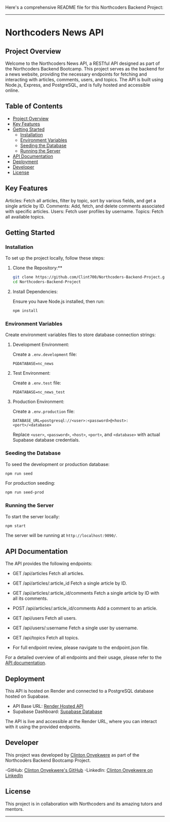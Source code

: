 Here's a comprehensive README file for this Northcoders Backend Project:

---

# Northcoders News API

## Project Overview

Welcome to the Northcoders News API, a RESTful API designed as part of the Northcoders Backend Bootcamp. This project serves as the backend for a news website, providing the necessary endpoints for fetching and interacting with articles, comments, users, and topics. The API is built using Node.js, Express, and PostgreSQL, and is fully hosted and accessible online.

## Table of Contents

- [Project Overview](#project-overview)
- [Key Features](#key-features)
- [Getting Started](#getting-started)
  - [Installation](#installation)
  - [Environment Variables](#environment-variables)
  - [Seeding the Database](#seeding-the-database)
  - [Running the Server](#running-the-server)
- [API Documentation](#api-documentation)
- [Deployment](#deployment)
- [Developer](#developer)
- [License](#license)

## Key Features

Articles: Fetch all articles, filter by topic, sort by various fields, and get a single article by ID.
Comments: Add, fetch, and delete comments associated with specific articles.
Users: Fetch user profiles by username.
Topics: Fetch all available topics.

## Getting Started

### Installation

To set up the project locally, follow these steps:

1. Clone the Repository:**

   ```bash
   git clone https://github.com/Clint700/Northcoders-Backend-Project.git
   cd Northcoders-Backend-Project
   ```

2. Install Dependencies:

   Ensure you have Node.js installed, then run:

   ```bash
   npm install
   ```

### Environment Variables

Create environment variables files to store database connection strings:

1. Development Environment:
   
   Create a `.env.development` file:

   ```
   PGDATABASE=nc_news
   ```

2. Test Environment:

   Create a `.env.test` file:

   ```
   PGDATABASE=nc_news_test
   ```

3. Production Environment:

   Create a `.env.production` file:

   ```
   DATABASE_URL=postgresql://<user>:<password>@<host>:<port>/<database>
   ```

   Replace `<user>`, `<password>`, `<host>`, `<port>`, and `<database>` with actual Supabase database credentials.

### Seeding the Database

To seed the development or production database:

```bash
npm run seed
```

For production seeding:

```bash
npm run seed-prod
```

### Running the Server

To start the server locally:

```bash
npm start
```

The server will be running at `http://localhost:9090/`.

## API Documentation

The API provides the following endpoints:

- GET /api/articles Fetch all articles.
- GET /api/articles/:article_id Fetch a single article by ID.
- GET /api/articles/:article_id/comments Fetch a single article by ID with all its comments.
- POST /api/articles/:article_id/comments Add a comment to an article.
- GET /api/users Fetch all users.
- GET /api/users/:username Fetch a single user by username.
- GET /api/topics Fetch all topics.

- For full endpoint review, please navigate to the endpoint.json file.

For a detailed overview of all endpoints and their usage, please refer to the [API documentation](https://northcoders-backend-project.onrender.com/api).

## Deployment

This API is hosted on Render and connected to a PostgreSQL database hosted on Supabase.

- API Base URL: [Render Hosted API](https://northcoders-backend-project.onrender.com/api)
- Supabase Dashboard: [Supabase Database](https://supabase.com/dashboard/project/qcihkqwrmqkgcwxkxwdy/database/tables)

The API is live and accessible at the Render URL, where you can interact with it using the provided endpoints.

## Developer

This project was developed by [Clinton Onyekwere](www.linkedin.com/in/clinton-onyekwere-654440192) as part of the Northcoders Backend Bootcamp Project.

-GitHub: [Clinton Onyekwere's GitHub](https://github.com/Clint700/Northcoders-Backend-Project.git)
-LinkedIn: [Clinton Onyekwere on LinkedIn](www.linkedin.com/in/clinton-onyekwere-654440192)

## License

This project is in collaboration with Northcoders and its amazing tutors and mentors.

---